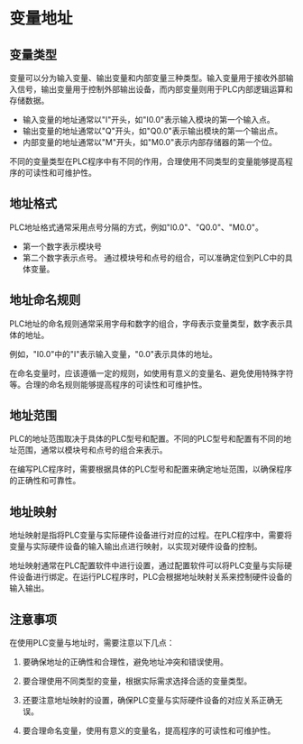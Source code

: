 # 变量地址

## 变量类型
变量可以分为输入变量、输出变量和内部变量三种类型。输入变量用于接收外部输入信号，输出变量用于控制外部输出设备，而内部变量则用于PLC内部逻辑运算和存储数据。

- 输入变量的地址通常以"I"开头，如"I0.0"表示输入模块的第一个输入点。
- 输出变量的地址通常以"Q"开头，如"Q0.0"表示输出模块的第一个输出点。
- 内部变量的地址通常以"M"开头，如"M0.0"表示内部存储器的第一个位。

不同的变量类型在PLC程序中有不同的作用，合理使用不同类型的变量能够提高程序的可读性和可维护性。

## 地址格式
PLC地址格式通常采用点号分隔的方式，例如"I0.0"、"Q0.0"、"M0.0"。

- 第一个数字表示模块号
- 第二个数字表示点号。
通过模块号和点号的组合，可以准确定位到PLC中的具体变量。

## 地址命名规则
PLC地址的命名规则通常采用字母和数字的组合，字母表示变量类型，数字表示具体的地址。

例如，"I0.0"中的"I"表示输入变量，"0.0"表示具体的地址。

在命名变量时，应该遵循一定的规则，如使用有意义的变量名、避免使用特殊字符等。合理的命名规则能够提高程序的可读性和可维护性。

## 地址范围
PLC的地址范围取决于具体的PLC型号和配置。不同的PLC型号和配置有不同的地址范围，通常以模块号和点号的组合来表示。

在编写PLC程序时，需要根据具体的PLC型号和配置来确定地址范围，以确保程序的正确性和可靠性。

## 地址映射
地址映射是指将PLC变量与实际硬件设备进行对应的过程。在PLC程序中，需要将变量与实际硬件设备的输入输出点进行映射，以实现对硬件设备的控制。

地址映射通常在PLC配置软件中进行设置，通过配置软件可以将PLC变量与实际硬件设备进行绑定。在运行PLC程序时，PLC会根据地址映射关系来控制硬件设备的输入输出。

## 注意事项
在使用PLC变量与地址时，需要注意以下几点：

1. 要确保地址的正确性和合理性，避免地址冲突和错误使用。

2. 要合理使用不同类型的变量，根据实际需求选择合适的变量类型。

3. 还要注意地址映射的设置，确保PLC变量与实际硬件设备的对应关系正确无误。

4. 要合理命名变量，使用有意义的变量名，提高程序的可读性和可维护性。
